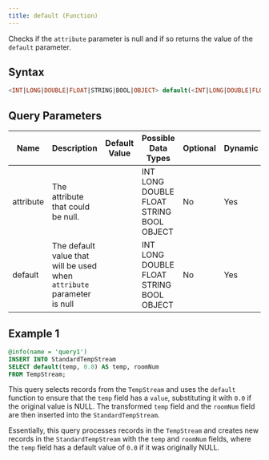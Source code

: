 ```yaml
---
title: default (Function)
---
```


Checks if the `attribute` parameter is null and if so returns the value of the `default` parameter.

## Syntax

```sql
<INT|LONG|DOUBLE|FLOAT|STRING|BOOL|OBJECT> default(<INT|LONG|DOUBLE|FLOAT|STRING|BOOL|OBJECT> attribute, <INT|LONG|DOUBLE|FLOAT|STRING|BOOL|OBJECT> default)
```

## Query Parameters

| Name      | Description    | Default Value | Possible Data Types         | Optional | Dynamic |
|-----------|----------------|---------------|-----------------------------|----------|---------|
| attribute | The attribute that could be null.           |               | INT LONG DOUBLE FLOAT STRING BOOL OBJECT | No       | Yes     |
| default   | The default value that will be used when `attribute` parameter is null |               | INT LONG DOUBLE FLOAT STRING BOOL OBJECT | No       | Yes     |

## Example 1

```sql
@info(name = 'query1')
INSERT INTO StandardTempStream
SELECT default(temp, 0.0) AS temp, roomNum
FROM TempStream;
```

This query selects records from the `TempStream` and uses the `default` function to ensure that the `temp` field has a `value`, substituting it with `0.0` if the original value is NULL. The transformed `temp` field and the `roomNum` field are then inserted into the `StandardTempStream`.

Essentially, this query processes records in the `TempStream` and creates new records in the `StandardTempStream` with the `temp` and `roomNum` fields, where the `temp` field has a default value of `0.0` if it was originally NULL.
